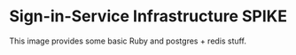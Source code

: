 # Sign-in-Service Infrastructure SPIKE

This image provides some basic Ruby and postgres + redis stuff.
